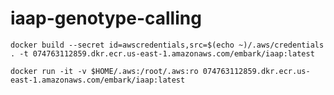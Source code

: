 # iaap-genotype-calling

`docker build --secret id=awscredentials,src=$(echo ~)/.aws/credentials . -t 074763112859.dkr.ecr.us-east-1.amazonaws.com/embark/iaap:latest`

`docker run -it -v $HOME/.aws:/root/.aws:ro 074763112859.dkr.ecr.us-east-1.amazonaws.com/embark/iaap:latest`
